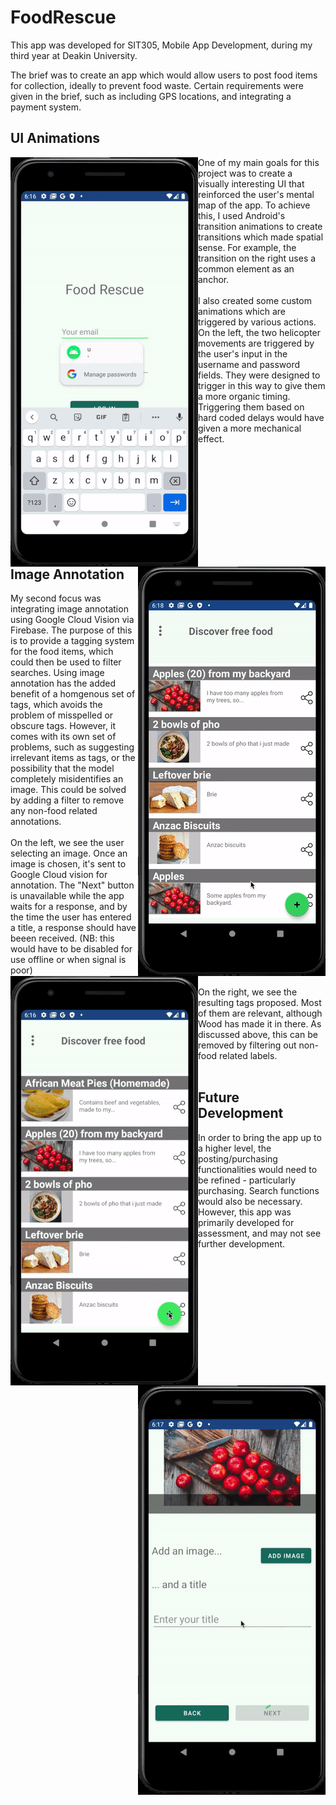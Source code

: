 # FoodRescue
This app was developed for SIT305, Mobile App Development, during my third year at Deakin University.

The brief was to create an app which would allow users to post food items for collection, ideally to prevent food waste. 
Certain requirements were given in the brief, such as including GPS locations, and integrating a payment system.

## UI Animations

<img align="left" src="gifs/FRLogin.gif"><img align="right" src="gifs/FRItemView.gif">

One of my main goals for this project was to create a visually interesting UI that reinforced the user's mental map of the app. To achieve this, I used Android's
transition animations to create transitions which made spatial sense. For example, the transition on the right uses a common element as an anchor. 
\
\
I also created some custom animations which are triggered by various actions. On the left, the two helicopter movements are triggered by the user's input in the username and password fields. They were designed to trigger in this way to give them a more organic timing. Triggering them based on hard coded delays would have given a more mechanical effect.
\
\
\
\
\
\
\
\
\
<br/>
## Image Annotation
<img align="left" src="gifs/FRAdd1.gif"><img align="right" src="gifs/FRAdd2.gif">
My second focus was integrating image annotation using Google Cloud Vision via Firebase. The purpose of this is to provide a tagging system for the food items, which could then be used to filter searches. Using image annotation has the added benefit of a homgenous set of tags, which avoids the problem of misspelled or obscure tags. However, it comes with its own set of problems, such as suggesting irrelevant items as tags, or the possibility that the model completely misidentifies an image. This could be solved by adding a filter to remove any non-food related annotations.
\
\
On the left, we see the user selecting an image. Once an image is chosen, it's sent to Google Cloud vision for annotation. The "Next" button is unavailable 
while the app waits for a response, and by the time the user has entered a title, a response should have beeen received. (NB: this would have to be disabled for
use offline or when signal is poor)
\
\
On the right, we see the resulting tags proposed. Most of them are relevant, although Wood has made it in there. As discussed above, this can be removed by 
filtering out non-food related labels.
\
<br/>
## Future Development
In order to bring the app up to a higher level, the posting/purchasing functionalities would need to be refined - particularly purchasing. Search functions would also be necessary. However, this app was primarily developed for assessment, and may not see further development.
